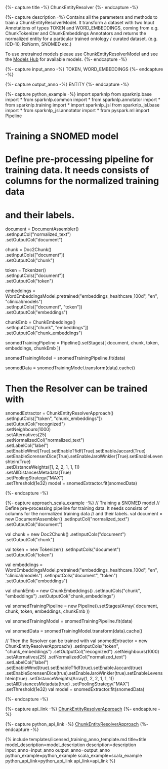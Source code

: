 {%- capture title -%}
ChunkEntityResolver
{%- endcapture -%}

{%- capture description -%}
Contains all the parameters and methods to train a ChunkEntityResolverModel.
It transform a dataset with two Input Annotations of types TOKEN and WORD_EMBEDDINGS, coming from e.g. ChunkTokenizer
and ChunkEmbeddings Annotators and returns the normalized entity for a particular trained ontology / curated dataset.
(e.g. ICD-10, RxNorm, SNOMED etc.)

To use pretrained models please use ChunkEntityResolverModel
and see the [Models Hub](https://nlp.johnsnowlabs.com/models?task=Entity+Resolution) for available models.
{%- endcapture -%}

{%- capture input_anno -%}
TOKEN, WORD_EMBEDDINGS
{%- endcapture -%}

{%- capture output_anno -%}
ENTITY
{%- endcapture -%}

{%- capture python_example -%}
import sparknlp
from sparknlp.base import *
from sparknlp.common import *
from sparknlp.annotator import *
from sparknlp.training import *
import sparknlp_jsl
from sparknlp_jsl.base import *
from sparknlp_jsl.annotator import *
from pyspark.ml import Pipeline
# Training a SNOMED model
# Define pre-processing pipeline for training data. It needs consists of columns for the normalized training data
# and their labels.
document = DocumentAssembler() \
    .setInputCol("normalized_text") \
    .setOutputCol("document")

chunk = Doc2Chunk() \
    .setInputCols(["document"]) \
    .setOutputCol("chunk")

token = Tokenizer() \
    .setInputCols(["document"]) \
    .setOutputCol("token")

embeddings = WordEmbeddingsModel.pretrained("embeddings_healthcare_100d", "en", "clinical/models") \
    .setInputCols(["document", "token"]) \
    .setOutputCol("embeddings")

chunkEmb = ChunkEmbeddings() \
        .setInputCols(["chunk", "embeddings"]) \
        .setOutputCol("chunk_embeddings")

snomedTrainingPipeline = Pipeline().setStages([
    document,
    chunk,
    token,
    embeddings,
    chunkEmb
])

snomedTrainingModel = snomedTrainingPipeline.fit(data)

snomedData = snomedTrainingModel.transform(data).cache()

# Then the Resolver can be trained with
snomedExtractor = ChunkEntityResolverApproach() \
    .setInputCols(["token", "chunk_embeddings"]) \
    .setOutputCol("recognized") \
    .setNeighbours(1000) \
    .setAlternatives(25) \
    .setNormalizedCol("normalized_text") \
    .setLabelCol("label") \
    .setEnableWmd(True).setEnableTfidf(True).setEnableJaccard(True) \
    .setEnableSorensenDice(True).setEnableJaroWinkler(True).setEnableLevenshtein(True) \
    .setDistanceWeights([1, 2, 2, 1, 1, 1]) \
    .setAllDistancesMetadata(True) \
    .setPoolingStrategy("MAX") \
    .setThreshold(1e32)
model = snomedExtractor.fit(snomedData)

{%- endcapture -%}

{%- capture approach_scala_example -%}
// Training a SNOMED model
// Define pre-processing pipeline for training data. It needs consists of columns for the normalized training data
// and their labels.
val document = new DocumentAssembler()
  .setInputCol("normalized_text")
  .setOutputCol("document")

val chunk = new Doc2Chunk()
  .setInputCols("document")
  .setOutputCol("chunk")

val token = new Tokenizer()
  .setInputCols("document")
  .setOutputCol("token")

val embeddings = WordEmbeddingsModel.pretrained("embeddings_healthcare_100d", "en", "clinical/models")
  .setInputCols("document", "token")
  .setOutputCol("embeddings")

val chunkEmb = new ChunkEmbeddings()
      .setInputCols("chunk", "embeddings")
      .setOutputCol("chunk_embeddings")

val snomedTrainingPipeline = new Pipeline().setStages(Array(
  document,
  chunk,
  token,
  embeddings,
  chunkEmb
))

val snomedTrainingModel = snomedTrainingPipeline.fit(data)

val snomedData = snomedTrainingModel.transform(data).cache()

// Then the Resolver can be trained with
val snomedExtractor = new ChunkEntityResolverApproach()
  .setInputCols("token", "chunk_embeddings")
  .setOutputCol("recognized")
  .setNeighbours(1000)
  .setAlternatives(25)
  .setNormalizedCol("normalized_text")
  .setLabelCol("label")
  .setEnableWmd(true).setEnableTfidf(true).setEnableJaccard(true)
  .setEnableSorensenDice(true).setEnableJaroWinkler(true).setEnableLevenshtein(true)
  .setDistanceWeights(Array(1, 2, 2, 1, 1, 1))
  .setAllDistancesMetadata(true)
  .setPoolingStrategy("MAX")
  .setThreshold(1e32)
val model = snomedExtractor.fit(snomedData)

{%- endcapture -%}

{%- capture api_link -%}
[ChunkEntityResolverApproach](https://nlp.johnsnowlabs.com/licensed/api/com/johnsnowlabs/nlp/annotators/resolution/ChunkEntityResolverApproach)
{%- endcapture -%}


{%- capture python_api_link -%}
[ChunkEntityResolverApproach](https://nlp.johnsnowlabs.comlicensed/api/python/reference/autosummary/sparknlp_jsl.annotator.ChunkEntityResolverApproach.html)
{%- endcapture -%}


{% include templates/licensed_training_anno_template.md
title=title
model_description=model_description
description=description
input_anno=input_anno
output_anno=output_anno
python_example=python_example
scala_example=scala_example
python_api_link=python_api_link
api_link=api_link
%}
